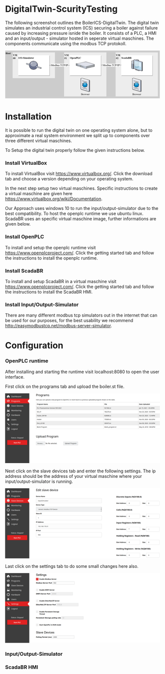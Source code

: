 # DigitalTwin-ScurityTesting

The following screenshot outlines the BoilerICS-DigitalTwin. The digital twin simulates an industrial control system (ICS) securing a boiler against failure caused by increasing pressure isnide the boiler. It consists of a PLC, a HMI and an input/output - simulator hosted in seperate virtual maschines. The components communicate using the modbus TCP protokoll.

![Screenshot](misc/DigitalerZwilling.png)


# Installation

It is possible to run the digital twin on one operating system alone, but to approximate a real system environment we split up to components over three different virtual maschines.

To Setup the digital twin properly follow the given instructions below.

### Install VirtualBox

To install VirtualBox visit https://www.virtualbox.org/. Click the download tab and choose a version depending on your operating system. 

In the next step setup two virtual maschines. Specific instructions to create a virtual maschine are given here https://www.virtualbox.org/wiki/Documentation.

Our Approach uses windows 10 to run the input/output-simulator due to the best compatibility. To host the openplc runtime we use ubuntu linux. ScadaBR uses an specific virtual maschine image, further informations are given below.

### Install OpenPLC

To install and setup the openplc runtime visit https://www.openplcproject.com/. Click the getting started tab and follow the instructions to install the openplc runtime.

### Install ScadaBR

To install and setup ScadaBR in a virtual maschine visit https://www.openplcproject.com/. Click the getting started tab and follow the instructions to install the ScadaBR HMI.

### Install Input/Output-Simulator

There are many different modbus tcp simulators out in the internet that can be used for our purposes, for the best usability we recommend http://easymodbustcp.net/modbus-server-simulator.


# Configuration

### OpenPLC runtime

After installing and starting the runtime visit localhost:8080 to open the user interface.

First click on the programs tab and upload the boiler.st file.

![Screenshot](misc/OpenPLC_Einstellungen_Program.png)

Next click on the slave devices tab and enter the following settings. The ip address should be the address of your virtual maschine where your input/output-simulator is running.

![Screenshot](misc/OpenPLC_Einstellungen_SlaveDevice.png)

Last click on the settings tab to do some small changes here also.

![Screenshot](misc/OpenPLC_Einstellungen_Settings.png)


### Input/Output-Simulator

### ScadaBR HMI



